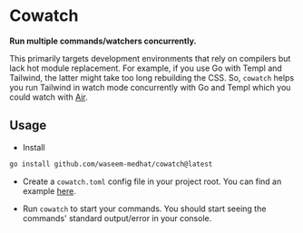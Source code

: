 # Cowatch

**Run multiple commands/watchers concurrently.**

This primarily targets development environments that rely on compilers but lack
hot module replacement. For example, if you use Go with Templ and Tailwind, the
latter might take too long rebuilding the CSS. So, `cowatch` helps you run
Tailwind in watch mode concurrently with Go and Templ which you could watch
with [Air](https://github.com/air-verse/air).

## Usage

- Install
```bash
go install github.com/waseem-medhat/cowatch@latest
```

- Create a `cowatch.toml` config file in your project root. You can find an
example
[here](https://github.com/waseem-medhat/cowatch/blob/main/cowatch.toml).

- Run `cowatch` to start your commands. You should start seeing the commands'
standard output/error in your console.
